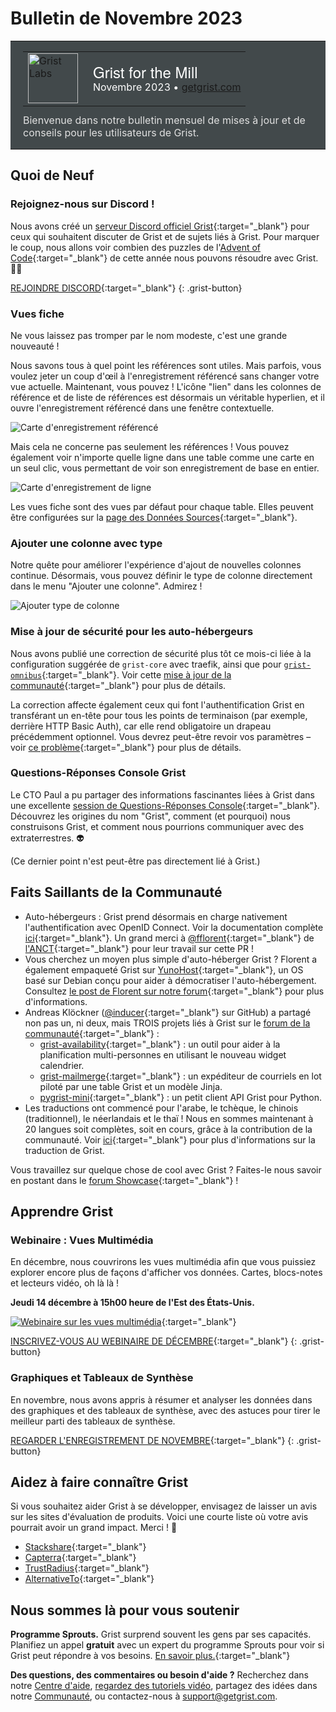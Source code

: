 # Bulletin de Novembre 2023

<style>
  /* restaurer certains paramètres par défaut mal remplacés */
  .newsletter-header .table {
    background-color: initial;
    border: initial;
  }
  .newsletter-header .table > tbody > tr > td {
    padding: initial;
    border: initial;
    vertical-align: initial;
  }
  .newsletter-header img.header-img {
    padding: initial;
    max-width: initial;
    display: initial;
    padding: initial;
    line-height: initial;
    background-color: initial;
    border: initial;
    border-radius: initial;
    margin: initial;
  }

  /* copier les styles de la newsletter, avec un préfixe pour une spécificité suffisante */
  .newsletter-header .header {
    border: none;
    padding: 0;
    margin: 0;
  }
  .newsletter-header table > tbody > tr > td.header-image {
    width: 80px;
    padding-right: 16px;
  }
  .newsletter-header table > tbody > tr > td.header-text {
    background-color: #42494B;
    padding: 16px 20px;
  }
  .newsletter-header table.header-top {
    border: none;
    padding: 0;
    margin: 0;
    width: 100%;
  }
  .header-title {
    font-family: Helvetica Neue, Helvetica, Arial, sans-serif;
    font-size: 24px;
    line-height: 28px;
    color: #FFFFFF;
  }
  .header-month {
    color: #FFFFFF;
  }
  .header-welcome {
    margin-top: 12px;
    color: #FFFFFF;
  }
  .newsletter-summary {
    background-color: #e3fff5;
    margin: 0;
    padding: 10px;
  }
  .newsletter-summary-header {
    text-align: center;
    padding-bottom: 10px;
    border-bottom: 1px solid lightgrey;
  }
  .newsletter-summary ul {
    padding-left: 20px;
  }
  .newsletter-summary li {
    margin-bottom: 10px;
  }
  .newsletter-summary li p {
    margin: 0px
  }
</style>
<div class="newsletter-header">
<table class="header" cellpadding="0" cellspacing="0" border="0"><tr>
  <td class="header-text">
    <table class="header-top"><tr>
      <td class="header-image">
        <a href="https://www.getgrist.com">
          <img class="header-img" src="/images/newsletters/grist-labs.png" width="80" height="80" alt="Grist Labs" border="0">
        </a>
      </td>
      <td class="header-top-text">
        <div class="header-title">Grist for the Mill</div>
        <div class="header-month">Novembre 2023
          &#8226; <a href="https://www.getgrist.com/">getgrist.com</a></div>
      </td>
    </tr></table>
    <div class="header-welcome" style="color: #e0e0e0;">
      Bienvenue dans notre bulletin mensuel de mises à jour et de conseils pour les utilisateurs de Grist.
    </div>
  </td>
</tr></table>
</div>

## Quoi de Neuf

### Rejoignez-nous sur Discord !

Nous avons créé un [serveur Discord officiel Grist](https://discord.gg/MYKpYQ3fbP){:target="\_blank"} pour ceux qui souhaitent discuter de Grist et de sujets liés à Grist. Pour marquer le coup, nous allons voir combien des puzzles de l'[Advent of Code](https://adventofcode.com/){:target="\_blank"} de cette année nous pouvons résoudre avec Grist. 📆🧩

[REJOINDRE DISCORD](https://discord.gg/MYKpYQ3fbP){:target="\_blank"}
{: .grist-button}

### Vues fiche

Ne vous laissez pas tromper par le nom modeste, c'est une grande nouveauté !

Nous savons tous à quel point les références sont utiles. Mais parfois, vous voulez jeter un coup d'œil à l'enregistrement référencé sans changer votre vue actuelle. Maintenant, vous pouvez ! L'icône "lien" dans les colonnes de référence et de liste de références est désormais un véritable hyperlien, et il ouvre l'enregistrement référencé dans une fenêtre contextuelle.

![Carte d'enregistrement référencé](../images/newsletters/2023-11/record-card1.gif)

Mais cela ne concerne pas seulement les références ! Vous pouvez également voir n'importe quelle ligne dans une table comme une carte en un seul clic, vous permettant de voir son enregistrement de base en entier.

![Carte d'enregistrement de ligne](../images/newsletters/2023-11/record-card2a.gif)

Les vues fiche sont des vues par défaut pour chaque table. Elles peuvent être configurées sur la [page des Données Sources](https://support.getgrist.com/raw-data/#raw-data-page){:target="\_blank"}.

### Ajouter une colonne avec type

Notre quête pour améliorer l'expérience d'ajout de nouvelles colonnes continue. Désormais, vous pouvez définir le type de colonne directement dans le menu "Ajouter une colonne". Admirez !

![Ajouter type de colonne](../images/newsletters/2023-11/add-column-type.gif)

### Mise à jour de sécurité pour les auto-hébergeurs

Nous avons publié une correction de sécurité plus tôt ce mois-ci liée à la configuration suggérée de `grist-core` avec traefik, ainsi que pour [`grist-omnibus`](https://github.com/gristlabs/grist-omnibus){:target="\_blank"}. Voir cette [mise à jour de la communauté](https://community.getgrist.com/t/a-template-for-self-hosting-grist-with-traefik-and-docker-compose/856/24){:target="\_blank"} pour plus de détails.

La correction affecte également ceux qui font l'authentification Grist en transférant un en-tête pour tous les points de terminaison (par exemple, derrière HTTP Basic Auth), car elle rend obligatoire un drapeau précédemment optionnel. Vous devrez peut-être revoir vos paramètres – voir [ce problème](https://github.com/gristlabs/grist-core/issues/750#issuecomment-1811082115){:target="\_blank"} pour plus de détails.

### Questions-Réponses Console Grist

Le CTO Paul a pu partager des informations fascinantes liées à Grist dans une excellente [session de Questions-Réponses Console](https://console.substack.com/p/console-184){:target="\_blank"}. Découvrez les origines du nom "Grist", comment (et pourquoi) nous construisons Grist, et comment nous pourrions communiquer avec des extraterrestres. 👽

(Ce dernier point n'est peut-être pas directement lié à Grist.)

## Faits Saillants de la Communauté

- Auto-hébergeurs : Grist prend désormais en charge nativement l'authentification avec OpenID Connect. Voir la documentation complète [ici](https://support.getgrist.com/install/oidc/#openid-connect){:target="\_blank"}. Un grand merci à [@fflorent](https://github.com/fflorent){:target="\_blank"} de [l'ANCT](https://agence-cohesion-territoires.gouv.fr/){:target="\_blank"} pour leur travail sur cette PR !
- Vous cherchez un moyen plus simple d'auto-héberger Grist ? Florent a également empaqueté Grist sur [YunoHost](https://apps.yunohost.org/app/grist){:target="\_blank"}, un OS basé sur Debian conçu pour aider à démocratiser l'auto-hébergement. Consultez [le post de Florent sur notre forum](https://community.getgrist.com/t/self-hosting-grist-made-easy-with-yunohost/3692){:target="\_blank"} pour plus d'informations.
- Andreas Klöckner ([@inducer](https://github.com/inducer){:target="\_blank"} sur GitHub) a partagé non pas un, ni deux, mais TROIS projets liés à Grist sur le [forum de la communauté](https://community.getgrist.com/t/mail-merge-availability-like-mini-doodle-whenisgood-plus-a-small-python-client/3547){:target="\_blank"} :
    * [grist-availability](https://github.com/inducer/grist-availability/){:target="\_blank"} : un outil pour aider à la planification multi-personnes en utilisant le nouveau widget calendrier.
    * [grist-mailmerge](https://github.com/inducer/grist-mailmerge/){:target="\_blank"} : un expéditeur de courriels en lot piloté par une table Grist et un modèle Jinja.
    * [pygrist-mini](https://github.com/inducer/pygrist-mini){:target="\_blank"} : un petit client API Grist pour Python.
- Les traductions ont commencé pour l'arabe, le tchèque, le chinois (traditionnel), le néerlandais et le thaï ! Nous en sommes maintenant à 20 langues soit complètes, soit en cours, grâce à la contribution de la communauté. Voir [ici](https://community.getgrist.com/t/translating-grist/2086){:target="\_blank"} pour plus d'informations sur la traduction de Grist.

Vous travaillez sur quelque chose de cool avec Grist ? Faites-le nous savoir en postant dans le [forum Showcase](https://community.getgrist.com/c/showcase/8){:target="\_blank"} !

## Apprendre Grist

### Webinaire : Vues Multimédia

En décembre, nous couvrirons les vues multimédia afin que vous puissiez explorer encore plus de façons d'afficher vos données. Cartes, blocs-notes et lecteurs vidéo, oh là là !

**Jeudi 14 décembre à 15h00 heure de l'Est des États-Unis.**

[![Webinaire sur les vues multimédia](../images/newsletters/2023-11/multimedia-views-webinar.png)](https://www.getgrist.com/webinars/multimedia-views/?utm_source=newsletter&utm_medium=email&utm_campaign=build-webinar&utm_term=december-2023/){:target="\_blank"}

[INSCRIVEZ-VOUS AU WEBINAIRE DE DÉCEMBRE](https://www.getgrist.com/webinars/multimedia-views/?utm_source=support-newsletter&utm_medium=internal&utm_campaign=build-webinar&utm_term=december-2023){:target="\_blank"}
{: .grist-button}

### Graphiques et Tableaux de Synthèse

En novembre, nous avons appris à résumer et analyser les données dans des graphiques et des tableaux de synthèse, avec des astuces pour tirer le meilleur parti des tableaux de synthèse.

[REGARDER L'ENREGISTREMENT DE NOVEMBRE](https://www.getgrist.com/webinars/charts-view-and-summary-tables-webinar/){:target="\_blank"}
{: .grist-button}

## Aidez à faire connaître Grist
Si vous souhaitez aider Grist à se développer, envisagez de laisser un avis sur les sites d'évaluation de produits. Voici une courte liste où votre avis pourrait avoir un grand impact. Merci ! 🙏

* [Stackshare](https://stackshare.io/getgrist){:target="\_blank"}
* [Capterra](https://www.capterra.com/p/232821/Grist/){:target="\_blank"}
* [TrustRadius](https://www.trustradius.com/products/grist/){:target="\_blank"}
* [AlternativeTo](https://alternativeto.net/software/grist/about/){:target="\_blank"}

## Nous sommes là pour vous soutenir

**Programme Sprouts.** Grist surprend souvent les gens par ses capacités. Planifiez un appel **gratuit** avec un expert du programme Sprouts pour voir si Grist peut répondre à vos besoins. [En savoir plus.](https://www.getgrist.com/sprouts-program/){:target="\_blank"}

**Des questions, des commentaires ou besoin d'aide ?** Recherchez dans notre [Centre d'aide](../index.md), [regardez des tutoriels vidéo](https://www.youtube.com/channel/UCx0ioQrrC-bIrkmZ7ZULr0g/playlists), partagez des idées dans notre [Communauté](https://community.getgrist.com), ou contactez-nous à <support@getgrist.com>.
